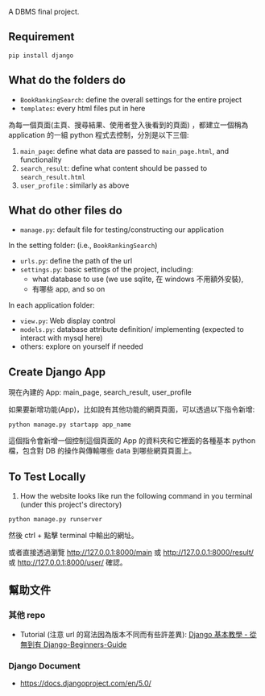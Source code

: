
A DBMS final project.

## Requirement

```
pip install django
```
## What do the folders do
- `BookRankingSearch`: define the overall settings for the entire project
- `templates`: every html files put in here

為每一個頁面(主頁、搜尋結果、使用者登入後看到的頁面) ，都建立一個稱為 application 的一組 python 程式去控制，分別是以下三個:
1. `main_page`: define what data are passed to `main_page.html`, and functionality 
2. `search_result`: define what content should be passed to `search_result.html`
3. `user_profile` : similarly as above

## What do other files do
- `manage.py`: default file for testing/constructing our application

In the setting folder: (i.e., `BookRankingSearch`)
- `urls.py`: define the path of the url
- `settings.py`: basic settings of the project, including: 
     - what database to use (we use sqlite, 在 windows 不用額外安裝),
     - 有哪些 app,  and so on 
     
In each application folder:
- `view.py`: Web display control
- `models.py`: database attribute definition/ implementing (expected to interact with mysql here)
- others: explore on yourself if needed

## Create Django App
現在內建的 App: main_page, search_result, user_profile

如果要新增功能(App)，比如說有其他功能的網頁頁面，可以透過以下指令新增:
```
python manage.py startapp app_name
```
這個指令會新增一個控制這個頁面的 App 的資料夾和它裡面的各種基本 python 檔，包含對 DB 的操作與傳輸哪些 data 到哪些網頁頁面上。

## To Test Locally
1. How the website looks like
run the following command in you terminal (under this project's directory)
```
python manage.py runserver
```
然後 ctrl + 點擊 terminal 中輸出的網址。

或者直接透過瀏覽  http://127.0.0.1:8000/main 或  http://127.0.0.1:8000/result/ 或  http://127.0.0.1:8000/user/ 確認。

## 幫助文件
### 其他 repo
- Tutorial (注意 url 的寫法因為版本不同而有些許差異): [Django 基本教學 - 從無到有 Django-Beginners-Guide](https://github.com/twtrubiks/django-tutorial)

### Django Document
- https://docs.djangoproject.com/en/5.0/
